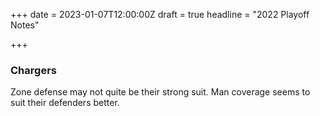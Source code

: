 +++
date = 2023-01-07T12:00:00Z
draft = true
headline = "2022 Playoff Notes"

+++
### Chargers

Zone defense may not quite be their strong suit. Man coverage seems to suit their defenders better.
